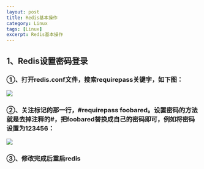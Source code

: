 ```yaml
---
layout: post
title: Redis基本操作
category: Linux
tags: [Linux]
excerpt: Redis基本操作
---
```

## 1、Redis设置密码登录 ##

### ①、打开redis.conf文件，搜索requirepass关键字，如下图： ###

![](http://www.nangongyibin.com/assets/images/redis3.jpg)
	
### ②、关注标记的那一行，#requirepass foobared。设置密码的方法就是去掉注释的#，把foobared替换成自己的密码即可，例如将密码设置为123456： ###

![](http://www.nangongyibin.com/assets/images/redis4.png)

### ③、修改完成后重启redis ###
	
